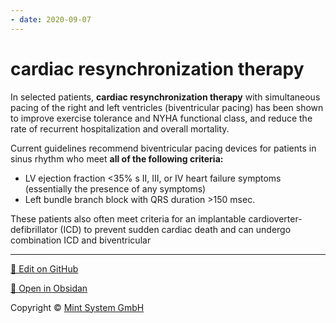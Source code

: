 ```yaml
---
- date: 2020-09-07
---
```


# cardiac resynchronization therapy

<!-- biventricular pacemaker criteria -->

In selected patients, **cardiac resynchronization therapy** with simultaneous pacing of the right and left ventricles  (biventricular pacing) has been shown to improve exercise tolerance and  NYHA functional class, and reduce the rate of recurrent hospitalization  and overall mortality.

Current guidelines recommend biventricular pacing devices for patients in sinus rhythm who meet **all of the following criteria:**

- LV ejection fraction <35%
  s II, III, or IV heart failure symptoms (essentially the presence of any symptoms)
- Left bundle branch block with QRS duration >150 msec.

These patients also often meet criteria for an implantable cardioverter-defibrillator (ICD) to prevent sudden  cardiac death and can undergo combination ICD and biventricular


<hr>

[📝 Edit on GitHub](https://github.com/Mint-System/Knowledge/blob/master/cardiac%20resynchronization%20therapy.md)

[📂 Open in Obsidan](obsidian://open?vault=Knowledge%20Mint%20System&file=cardiac%20resynchronization%20therapy.md ':target=_self')

<footer>Copyright © <a href="https://www.mint-system.ch/">Mint System GmbH</a></footer>